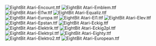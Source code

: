 ![EightBit Atari-Encount.ttf](https://github.com/ChoccyHobNob/EightBit-Atari-Fonts/blob/master/E/EightBit%20Atari-Encount-sample.png "EightBit Atari-Encount.ttf") ![EightBit Atari-Emblem.ttf](https://github.com/ChoccyHobNob/EightBit-Atari-Fonts/blob/master/E/EightBit%20Atari-Emblem-sample.png "EightBit Atari-Emblem.ttf") ![EightBit Atari-El1w.ttf](https://github.com/ChoccyHobNob/EightBit-Atari-Fonts/blob/master/E/EightBit%20Atari-El1w-sample.png "EightBit Atari-El1w.ttf") ![EightBit Atari-Equaliz.ttf](https://github.com/ChoccyHobNob/EightBit-Atari-Fonts/blob/master/E/EightBit%20Atari-Equaliz-sample.png "EightBit Atari-Equaliz.ttf") ![EightBit Atari-Europa.ttf](https://github.com/ChoccyHobNob/EightBit-Atari-Fonts/blob/master/E/EightBit%20Atari-Europa-sample.png "EightBit Atari-Europa.ttf") ![EightBit Atari-El1.ttf](https://github.com/ChoccyHobNob/EightBit-Atari-Fonts/blob/master/E/EightBit%20Atari-El1-sample.png "EightBit Atari-El1.ttf") ![EightBit Atari-Elev.ttf](https://github.com/ChoccyHobNob/EightBit-Atari-Fonts/blob/master/E/EightBit%20Atari-Elev-sample.png "EightBit Atari-Elev.ttf") ![EightBit Atari-Epstan.ttf](https://github.com/ChoccyHobNob/EightBit-Atari-Fonts/blob/master/E/EightBit%20Atari-Epstan-sample.png "EightBit Atari-Epstan.ttf") ![EightBit Atari-Eckig.ttf](https://github.com/ChoccyHobNob/EightBit-Atari-Fonts/blob/master/E/EightBit%20Atari-Eckig-sample.png "EightBit Atari-Eckig.ttf") ![EightBit Atari-Elektrik.ttf](https://github.com/ChoccyHobNob/EightBit-Atari-Fonts/blob/master/E/EightBit%20Atari-Elektrik-sample.png "EightBit Atari-Elektrik.ttf") ![EightBit Atari-Eckig2pl.ttf](https://github.com/ChoccyHobNob/EightBit-Atari-Fonts/blob/master/E/EightBit%20Atari-Eckig2pl-sample.png "EightBit Atari-Eckig2pl.ttf") ![EightBit Atari-Elektrpl.ttf](https://github.com/ChoccyHobNob/EightBit-Atari-Fonts/blob/master/E/EightBit%20Atari-Elektrpl-sample.png "EightBit Atari-Elektrpl.ttf") ![EightBit Atari-Eighty.ttf](https://github.com/ChoccyHobNob/EightBit-Atari-Fonts/blob/master/E/EightBit%20Atari-Eighty-sample.png "EightBit Atari-Eighty.ttf") ![EightBit Atari-Elektro2.ttf](https://github.com/ChoccyHobNob/EightBit-Atari-Fonts/blob/master/E/EightBit%20Atari-Elektro2-sample.png "EightBit Atari-Elektro2.ttf") ![EightBit Atari-European.ttf](https://github.com/ChoccyHobNob/EightBit-Atari-Fonts/blob/master/E/EightBit%20Atari-European-sample.png "EightBit Atari-European.ttf") 